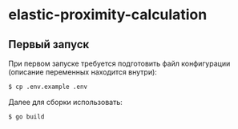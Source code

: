 # elastic-proximity-calculation

## Первый запуск
При первом запуске требуется подготовить файл конфигурации (описание переменных находится внутри):
```bash
$ cp .env.example .env
```
Далее для сборки использовать:
```bash
$ go build
```
